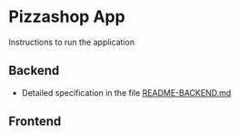 # Pizzashop App
Instructions to run the application

## Backend

- Detailed specification in the file [README-BACKEND.md](/backend/INSTALL.md)

## Frontend